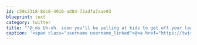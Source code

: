 ```yaml
---
id: c59c2318-8dc6-4916-ad84-72adfa7aae93
blueprint: text
category: twitter
title: "'@_ds Uh-oh. soon you'll be yelling at kids to get off your lawn!"
caption: '<span class="username username_linked">@<a href="https://twitter.com/_ds" title="Dustin Senos">_ds</a></span> Uh-oh. soon you''ll be yelling at kids to get off your lawn!'
---
```


